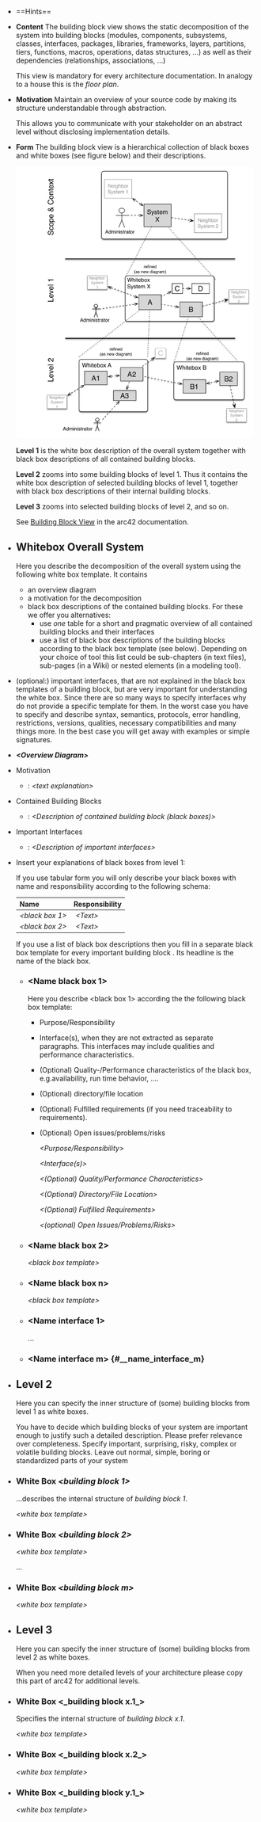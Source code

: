 - ==Hints==
- **Content**
  The building block view shows the static decomposition of the system into building blocks (modules, components, subsystems, classes, interfaces, packages, libraries, frameworks, layers, partitions, tiers,
  functions, macros, operations, datas structures, ...) as well as their dependencies (relationships, associations, ...)
  
  This view is mandatory for every architecture documentation. In analogy to a house this is the *floor plan*.
- **Motivation**
  Maintain an overview of your source code by making its structure understandable through abstraction.
  
  This allows you to communicate with your stakeholder on an abstract level without disclosing implementation details.
- **Form**
  The building block view is a hierarchical collection of black boxes and white boxes (see figure below) and their descriptions.
  
  ![Hierarchy of building blocks](images/05_building_blocks-EN.png)
  
  **Level 1** is the white box description of the overall system together with black box descriptions of all contained building blocks.
  
  **Level 2** zooms into some building blocks of level 1. Thus it contains the white box description of selected building blocks of level 1, together with black box descriptions of their internal building blocks.
  
  **Level 3** zooms into selected building blocks of level 2, and so on.
  
  See [Building Block View](https://docs.arc42.org/section-5/) in the arc42 documentation.
- ## Whitebox Overall System
  Here you describe the decomposition of the overall system using the following white box template. It contains
	- an overview diagram
	- a motivation for the decomposition
	- black box descriptions of the contained building blocks. For these we offer you alternatives:
		- use *one* table for a short and pragmatic overview of all   contained building blocks and their interfaces
		- use a list of black box descriptions of the building blocks   according to the black box template (see below). Depending on your choice of tool this list could be sub-chapters (in text
		    files), sub-pages (in a Wiki) or nested elements (in a modeling tool).
- (optional:) important interfaces, that are not explained in the black box templates of a building block, but are very important for  understanding the white box. Since there are so many ways to specify
    interfaces why do not provide a specific template for them. In the  worst case you have to specify and describe syntax, semantics,  protocols, error handling, restrictions, versions, qualities,
    necessary compatibilities and many things more. In the best case you  will get away with examples or simple signatures.
- ***\<Overview Diagram>***
- Motivation
	- :   *\<text explanation>*
- Contained Building Blocks
	- :   *\<Description of contained building block (black boxes)>*
- Important Interfaces
	- :   *\<Description of important interfaces>*
- Insert your explanations of black boxes from level 1:
  
  If you use tabular form you will only describe your black boxes with name and responsibility according to the following schema:
  
  | **Name**              | **Responsibility**                            |
  |--------------------|------------------------------------|
  | *\<black box 1>*      |  *\<Text>*                                    |
  | *\<black box 2>*      |  *\<Text>*                                    |
  
  If you use a list of black box descriptions then you fill in a separate black box template for every important building block . Its headline is the name of the black box.
	- ### \<Name black box 1>
	  Here you describe \<black box 1> according the the following black box template:
		- Purpose/Responsibility
		- Interface(s), when they are not extracted as separate paragraphs.
		    This interfaces may include qualities and performance characteristics.
		- (Optional) Quality-/Performance characteristics of the black box, e.g.availability, run time behavior, ....
		- (Optional) directory/file location
		- (Optional) Fulfilled requirements (if you need traceability to requirements).
		- (Optional) Open issues/problems/risks
		  
		  *\<Purpose/Responsibility>*
		  
		  *\<Interface(s)>*
		  
		  *\<(Optional) Quality/Performance Characteristics>*
		  
		  *\<(Optional) Directory/File Location>*
		  
		  *\<(Optional) Fulfilled Requirements>*
		  
		  *\<(optional) Open Issues/Problems/Risks>*
	- ### \<Name black box 2>
	  
	  *\<black box template>*
	- ### \<Name black box n>
	  
	  *\<black box template>*
	- ### \<Name interface 1>
	  
	  ...
	- ### \<Name interface m> {#__name_interface_m}
- ## Level 2
  
  Here you can specify the inner structure of (some) building blocks from level 1 as white boxes.
  
  You have to decide which building blocks of your system are important enough to justify such a detailed description. Please prefer relevance over completeness. Specify important, surprising, risky, complex or volatile building blocks. Leave out normal, simple, boring or standardized parts of your system
- ### White Box *\<building block 1>*
  
  ...describes the internal structure of *building block 1*.
  
  *\<white box template>*
- ### White Box *\<building block 2>* 
  
  *\<white box template>*
  
  ...
- ### White Box *\<building block m>*
  
  *\<white box template>*
- ## Level 3
  
  Here you can specify the inner structure of (some) building blocks from level 2 as white boxes.
  
  When you need more detailed levels of your architecture please copy this part of arc42 for additional levels.
- ### White Box \<\_building block x.1\_\>
  
  Specifies the internal structure of *building block x.1*.
  
  *\<white box template>*
- ### White Box \<\_building block x.2\_\> 
  
  *\<white box template>*
- ### White Box \<\_building block y.1\_\> 
  
  *\<white box template>*